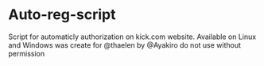 # Auto-reg-script
Script for automaticly authorization on kick.com website. Available on Linux and Windows
was create for @thaelen by @Ayakiro
do not use without permission

